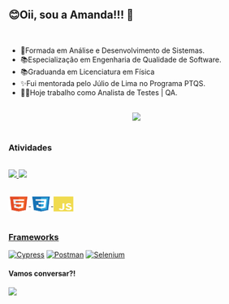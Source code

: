 ## 😊Oii, sou a Amanda!!! 👋

<br>
  
- 🚀Formada em Análise e Desenvolvimento de Sistemas.<br>
- 📚Especialização em Engenharia de Qualidade de Software. <br>
- 📚Graduanda em Licenciatura em Física <br>
- ✨Fui mentorada pelo Júlio de Lima no Programa PTQS.<br>
- 👩‍💻Hoje trabalho como Analista de Testes | QA.<br>

<br> 

<div align="center">
<img src="https://user-images.githubusercontent.com/51892828/196069990-ea5fab40-75cf-4fc6-a522-46c6cc1ac848.gif" width="500px"/> 
</div>

<br>

### Atividades
<br> 

 <div>
  <a href="https://github.com/AmandaLimasiva">
  <img height="160em" src="https://github-readme-stats.vercel.app/api?username=AmandaLimasiva&show_icons=true&theme=blueberry&include_all_commits=true&count_private=true"/>
  <img height="160em" src="https://github-readme-stats.vercel.app/api/top-langs/?username=AmandaLimasiva&layout=compact&langs_count=7&theme=blueberry"/>
</div>

<br>
 
<div style="display: inline_block">
<br>
  <img align="center" alt="Amanda-HTML" height="30" width="40" src="https://raw.githubusercontent.com/devicons/devicon/master/icons/html5/html5-original.svg">
  <img align="center" alt="Amanda-CSS" height="30" width="40"  src="https://raw.githubusercontent.com/devicons/devicon/master/icons/css3/css3-original.svg">
  <img align="center" alt="Amanda-JS" height="30" width="40"   src="https://raw.githubusercontent.com/devicons/devicon/master/icons/javascript/javascript-plain.svg"/>
 
            
<br>
<br>
 
### Frameworks

[![Cypress](https://img.shields.io/badge/Cypress-17202C?style=for-the-badge&logo=cypress&logoColor=white)]()  [![Postman](https://img.shields.io/badge/Postman-FF6C37?style=for-the-badge&logo=Postman&logoColor=white)]()  [![Selenium](https://img.shields.io/badge/Selenium-43B02A?style=for-the-badge&logo=Selenium&logoColor=white)]()


 
 #### Vamos conversar?! <br>
 
<div>
  <a href="https://www.linkedin.com/in/amanda-l-1390b6138/" target="_blank"><img src="https://img.shields.io/badge/-LinkedIn-%230077B5?style=for-the-badge&logo=linkedin&logoColor=white" target="_blank"></a> 
</div>


